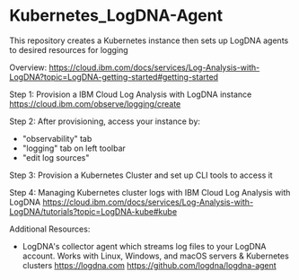 # Kubernetes_LogDNA-Agent
This repository creates a Kubernetes instance then sets up LogDNA agents to desired resources for logging

Overview: https://cloud.ibm.com/docs/services/Log-Analysis-with-LogDNA?topic=LogDNA-getting-started#getting-started

Step 1: Provision a IBM Cloud Log Analysis with LogDNA instance https://cloud.ibm.com/observe/logging/create 

Step 2: After provisioning, access your instance by: 
- "observability" tab
- "logging" tab on left toolbar
- "edit log sources" 

Step 3: Provision a Kubernetes Cluster and set up CLI tools to access it

Step 4: Managing Kubernetes cluster logs with IBM Cloud Log Analysis with LogDNA https://cloud.ibm.com/docs/services/Log-Analysis-with-LogDNA/tutorials?topic=LogDNA-kube#kube





Additional Resources:
- LogDNA's collector agent which streams log files to your LogDNA account. Works with Linux, Windows, and macOS servers & Kubernetes clusters https://logdna.com https://github.com/logdna/logdna-agent
